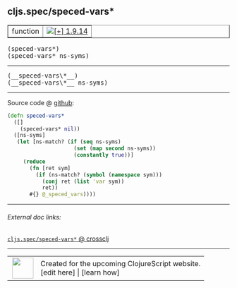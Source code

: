 ## cljs.spec/speced-vars\*



 <table border="1">
<tr>
<td>function</td>
<td><a href="https://github.com/cljsinfo/cljs-api-docs/tree/1.9.14"><img valign="middle" alt="[+] 1.9.14" title="Added in 1.9.14" src="https://img.shields.io/badge/+-1.9.14-lightgrey.svg"></a> </td>
</tr>
</table>

<samp>(speced-vars\*)</samp><br>
<samp>(speced-vars\* ns-syms)</samp><br>

---

 <samp>
(__speced-vars\*__)<br>
</samp>
 <samp>
(__speced-vars\*__ ns-syms)<br>
</samp>

---







Source code @ [github]():

```clj
(defn speced-vars*
  ([]
    (speced-vars* nil))
  ([ns-syms]
   (let [ns-match? (if (seq ns-syms)
                     (set (map second ns-syms))
                     (constantly true))]
     (reduce
       (fn [ret sym]
         (if (ns-match? (symbol (namespace sym)))
           (conj ret (list 'var sym))
           ret))
       #{} @_speced_vars))))
```

<!--
Repo - tag - source tree - lines:

 <pre>

</pre>

-->

---



###### External doc links:

[`cljs.spec/speced-vars*` @ crossclj](http://crossclj.info/fun/cljs.spec/speced-vars*.html)<br>

---

 <table>
<tr><td>
<img valign="middle" align="right" width="48px" src="http://i.imgur.com/Hi20huC.png">
</td><td>
Created for the upcoming ClojureScript website.<br>
[edit here] | [learn how]
</td></tr></table>

[edit here]:https://github.com/cljsinfo/cljs-api-docs/blob/master/cljsdoc/cljs.spec/speced-varsSTAR.cljsdoc
[learn how]:https://github.com/cljsinfo/cljs-api-docs/wiki/cljsdoc-files

<!--

This information was too distracting to show to readers, but I'll leave it
commented here since it is helpful to:

- pretty-print the data used to generate this document
- and show how to retrieve that data



The API data for this symbol:

```clj
{:ns "cljs.spec",
 :name "speced-vars*",
 :signature ["[]" "[ns-syms]"],
 :name-encode "speced-varsSTAR",
 :history [["+" "1.9.14"]],
 :type "function",
 :full-name-encode "cljs.spec/speced-varsSTAR",
 :source {:code "(defn speced-vars*\n  ([]\n    (speced-vars* nil))\n  ([ns-syms]\n   (let [ns-match? (if (seq ns-syms)\n                     (set (map second ns-syms))\n                     (constantly true))]\n     (reduce\n       (fn [ret sym]\n         (if (ns-match? (symbol (namespace sym)))\n           (conj ret (list 'var sym))\n           ret))\n       #{} @_speced_vars))))",
          :title "Source code",
          :repo "clojurescript",
          :tag "r1.9.14",
          :filename "src/main/cljs/cljs/spec.cljc",
          :lines [275 287],
          :url "https://github.com/clojure/clojurescript/blob/r1.9.14/src/main/cljs/cljs/spec.cljc#L275-L287"},
 :usage ["(speced-vars*)" "(speced-vars* ns-syms)"],
 :full-name "cljs.spec/speced-vars*",
 :cljsdoc-url "https://github.com/cljsinfo/cljs-api-docs/blob/master/cljsdoc/cljs.spec/speced-varsSTAR.cljsdoc"}

```

Retrieve the API data for this symbol:

```clj
;; from Clojure REPL
(require '[clojure.edn :as edn])
(-> (slurp "https://raw.githubusercontent.com/cljsinfo/cljs-api-docs/catalog/cljs-api.edn")
    (edn/read-string)
    (get-in [:symbols "cljs.spec/speced-vars*"]))
```

-->
